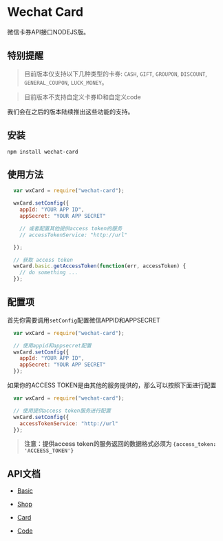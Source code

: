 Wechat Card
======================

微信卡券API接口NODEJS版。


## 特别提醒

> 目前版本仅支持以下几种类型的卡券: `CASH`, `GIFT`, `GROUPON`, `DISCOUNT`, `GENERAL_COUPON`, `LUCK_MONEY`。

> 目前版本不支持自定义卡券ID和自定义code

我们会在之后的版本陆续推出这些功能的支持。


## 安装

    npm install wechat-card


## 使用方法

```javascript
  var wxCard = require("wechat-card");

  wxCard.setConfig({
    appId: "YOUR APP ID",
    appSecret: "YOUR APP SECRET"

    // 或者配置其他提供access token的服务
    // accessTokenService: "http://url"

  });

  // 获取 access token
  wxCard.basic.getAccessToken(function(err, accessToken) {
    // do something ...
  });

```

## 配置项

首先你需要调用`setConfig`配置微信APPID和APPSECRET


```javascript
  var wxCard = require("wechat-card");

  // 使用appid和appsecret配置
  wxCard.setConfig({
    appId: "YOUR APP ID",
    appSecret: "YOUR APP SECRET"
  });

```

如果你的ACCESS TOKEN是由其他的服务提供的，那么可以按照下面进行配置

```javascript
  var wxCard = require("wechat-card");

  // 使用提供access token服务进行配置
  wxCard.setConfig({
    accessTokenService: "http://url"
  });

```

> **注意：提供access token的服务返回的数据格式必须为 `{access_token: 'ACCEESS_TOKEN'}`**

## API文档

- [Basic](basic.md)

- [Shop](shop.md)

- [Card](card.md)

- [Code](code.md)
